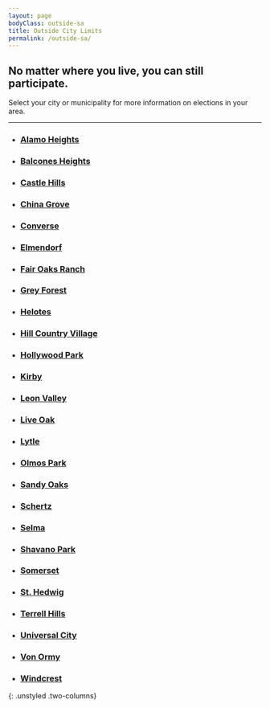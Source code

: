 ```yaml
---
layout: page
bodyClass: outside-sa
title: Outside City Limits
permalink: /outside-sa/
---
```


## No matter where you live, you can still participate.

Select your city or municipality for more information on elections in your area.

---------

* ### [Alamo Heights](http://www.alamoheightstx.gov/government/elections/)
* ### [Balcones Heights](https://bhtx.gov/departments/city-secretary/election-information)
* ### [Castle Hills](http://www.cityofcastlehills.com/2244/ElectionsElecciones)
* ### [China Grove](https://www.cityofchinagrove.org/city-council)
* ### [Converse](http://www.conversetx.net/208/Elections)
* ### [Elmendorf](https://www.elmendorf-tx.com/city-council.html)
* ### [Fair Oaks Ranch](http://www.fairoaksranchtx.org/index.aspx?nid=134)
* ### [Grey Forest](http://greyforest-tx.gov/government/elections/)
* ### [Helotes](http://www.helotes-tx.gov/news/general-election-may-6-2017-eleccion-general-mayo-6-2017/)
* ### [Hill Country Village](http://hcv.org/?page_id=94)
* ### [Hollywood Park](http://hollywoodpark-tx.gov/city-council/)
* ### [Kirby](http://www.kirbytx.org/government/city-council/)
* ### [Leon Valley](http://www.leonvalleytexas.gov/government/city_council/government/election_information.php)
* ### [Live Oak](http://www.liveoaktx.net/government/elections)
* ### [Lytle](http://tx-lytle.civicplus.com/index.aspx?nid=100)
* ### [Olmos Park](http://olmospark.org/index.asp?SEC=68264F7C-6688-4A7A-B30D-5D99FE204CDF&Type=B_BASIC)
* ### [Sandy Oaks](http://www.cityofsandyoaks.com/election-2017.html)
* ### [Schertz](http://schertz.com/?page_id=406)
* ### [Selma](http://ci.selma.tx.us/149/Mayor-City-Council)
* ### [Shavano Park](http://www.shavanopark.org/departments/elections_elecciones.php)
* ### [Somerset](http://www.cityofsomersettx.com/city-council.html)
* ### [St. Hedwig](https://sainthedwigcity.org/contact-information-and-helpful-phone-numbers/)
* ### [Terrell Hills](http://www.terrell-hills.com/council.html)
* ### [Universal City](http://www.universalcitytexas.com/580/Municipal-Elections)
* ### [Von Ormy](http://www.vonormytexas.com/)
* ### [Windcrest](http://www.ci.windcrest.tx.us/index.aspx?nid=506)
{: .unstyled .two-columns}